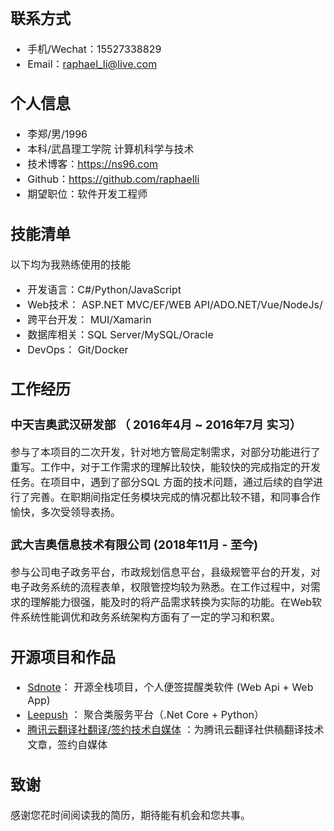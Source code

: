 <font size=3>

## 联系方式
- 手机/Wechat：15527338829
- Email：raphael_li@live.com 

## 个人信息
 - 李郑/男/1996 
 - 本科/武昌理工学院 计算机科学与技术
 - 技术博客：https://ns96.com
 - Github：https://github.com/raphaelli
 - 期望职位：软件开发工程师

 ## 技能清单
以下均为我熟练使用的技能
- 开发语言：C#/Python/JavaScript
- Web技术： ASP.NET MVC/EF/WEB API/ADO.NET/Vue/NodeJs/
- 跨平台开发： MUI/Xamarin
- 数据库相关：SQL Server/MySQL/Oracle
- DevOps： Git/Docker

## 工作经历
### 中天吉奥武汉研发部 （ 2016年4月 ~ 2016年7月 实习）
参与了本项目的二次开发，针对地方管局定制需求，对部分功能进行了重写。工作中，对于工作需求的理解比较快，能较快的完成指定的开发任务。在项目中，遇到了部分SQL 方面的技术问题，通过后续的自学进行了完善。在职期间指定任务模块完成的情况都比较不错，和同事合作愉快，多次受领导表扬。

### 武大吉奥信息技术有限公司 (2018年11月 - 至今)
参与公司电子政务平台，市政规划信息平台，县级规管平台的开发，对电子政务系统的流程表单，权限管控均较为熟悉。在工作过程中，对需求的理解能力很强，能及时的将产品需求转换为实际的功能。在Web软件系统性能调优和政务系统架构方面有了一定的学习和积累。

## 开源项目和作品
  - [Sdnote](https://github.com/Sdnote)： 开源全栈项目，个人便签提醒类软件 (Web Api + Web App)
  - [Leepush](https://github.com/Leepush) ： 聚合类服务平台（.Net Core + Python）
  - [腾讯云翻译社翻译/签约技术自媒体](https://cloud.tencent.com/developer/user/973635) ：为腾讯云翻译社供稿翻译技术文章，签约自媒体

## 致谢
感谢您花时间阅读我的简历，期待能有机会和您共事。